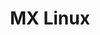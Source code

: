 ---
blog: https://mxlinux.org/blog
facebook: https://facebook.com/groups/665300826967101
git: https://github.com/MX-Linux
logohandle: mxlinux
sort: mxlinux
title: MX Linux
twitter: https://x.com/MX_Linux
website: https://mxlinux.org/
youtube: https://youtube.com/channel/UCFWlej2CSKlXW5uE9opXukQ
---